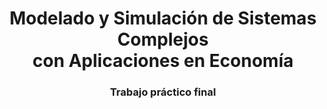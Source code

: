 <div align='center'>
    <h1>Modelado y Simulación de Sistemas Complejos<br>con Aplicaciones en Economía</br></h1>
    <h3>Trabajo práctico final</h3>
</div>

